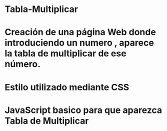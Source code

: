 # Tabla-Multiplicar
# Creación de una página Web donde introduciendo un numero , aparece la tabla de multiplicar de ese número.
# Estilo utilizado mediante CSS
# JavaScript basico para que aparezca Tabla de Multiplicar
